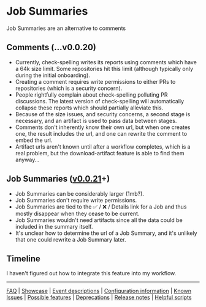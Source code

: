 # Job Summaries

Job Summaries are an alternative to comments

## Comments (...v0.0.20)

- Currently, check-spelling writes its reports using comments which have a 64k size limit. Some repositories hit this limit (although typically only during the initial onboarding).
- Creating a comment requires write permissions to either PRs to repositories (which is a security concern).
- People rightfully complain about check-spelling polluting PR discussions. The latest version of check-spelling will automatically collapse these reports which should partially alleviate this.
- Because of the size issues, and security concerns, a second stage is necessary, and an artifact is used to pass data between stages.
- Comments don't inherently know their own url, but when one creates one, the result includes the url, and one can rewrite the comment to embed the url.
- Artifact urls aren't known until after a workflow completes, which is a real problem, but the download-artifact feature is able to find them anyway...

## Job Summaries ([v0.0.21](https://github.com/check-spelling/check-spelling/releases/tag/v0.0.21)+)

- Job Summaries can be considerably larger (1mb?).
- Job Summaries don't require write permissions.
- Job Summaries are tied to the ✅ / ❌ / Details link for a Job and thus mostly disappear when they cease to be current.
- Job Summaries wouldn't need artifacts since all the data could be included in the summary itself.
- It's unclear how to determine the url of a Job Summary, and it's unlikely that one could rewrite a Job Summary later.

## Timeline

I haven't figured out how to integrate this feature into my workflow.

---
[FAQ](FAQ.md) | [Showcase](Showcase.md) | [Event descriptions](Event-descriptions.md) | [Configuration information](Configuration-information.md) | [Known Issues](Known-Issues.md) | [Possible features](Possible-features.md) | [Deprecations](Deprecations.md) | [Release notes](Release-notes.md) | [Helpful scripts](Helpful-scripts.md)
